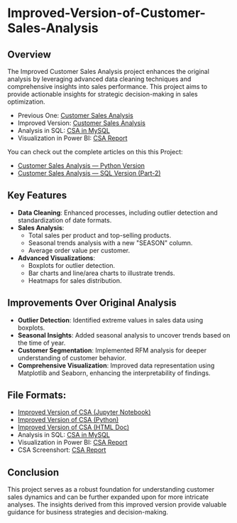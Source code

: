 # Improved-Version-of-Customer-Sales-Analysis

## Overview
The Improved Customer Sales Analysis project enhances the original analysis by leveraging advanced data cleaning techniques and comprehensive insights into sales performance. This project aims to provide actionable insights for strategic decision-making in sales optimization.

- Previous One: [Customer Sales Analysis](https://github.com/nibeditans/Customer-Sales-Analysis)
- Improved Version: [Customer Sales Analysis](https://github.com/nibeditans/Improved-Version-of-Customer-Sales-Analysis/blob/main/Improved%20Version%20of%20CSA.ipynb)
- Analysis in SQL: [CSA in MySQL](https://github.com/nibeditans/Improved-Version-of-Customer-Sales-Analysis/blob/main/CSA%20in%20MySQL.sql)
- Visualization in Power BI: [CSA Report](https://github.com/nibeditans/Improved-Version-of-Customer-Sales-Analysis/blob/main/CSA.png)

You can check out the complete articles on this this Project: 

- [Customer Sales Analysis — Python Version](https://nsworldinfo.medium.com/customer-sales-analysis-python-version-part-1-60e5a50be351)
- [Customer Sales Analysis — SQL Version (Part-2)](https://nsworldinfo.medium.com/customer-sales-analysis-sql-version-part-2-648b9a15c184)


## Key Features
- **Data Cleaning**: Enhanced processes, including outlier detection and standardization of date formats.
- **Sales Analysis**:
    - Total sales per product and top-selling products.
    - Seasonal trends analysis with a new "SEASON" column.
    - Average order value per customer.
- **Advanced Visualizations**:
    - Boxplots for outlier detection.
    - Bar charts and line/area charts to illustrate trends.
    - Heatmaps for sales distribution.
 
## Improvements Over Original Analysis
- **Outlier Detection**: Identified extreme values in sales data using boxplots.
- **Seasonal Insights**: Added seasonal analysis to uncover trends based on the time of year.
- **Customer Segmentation**: Implemented RFM analysis for deeper understanding of customer behavior.
- **Comprehensive Visualization**: Improved data representation using Matplotlib and Seaborn, enhancing the interpretability of findings.

## File Formats:
- [Improved Version of CSA (Jupyter Notebook)](https://github.com/nibeditans/Improved-Version-of-Customer-Sales-Analysis/blob/main/Improved%20Version%20of%20CSA.ipynb)
- [Improved Version of CSA (Python)](https://github.com/nibeditans/Improved-Version-of-Customer-Sales-Analysis/blob/main/Improved%20Version%20of%20CSA.py)
- [Improved Version of CSA (HTML Doc)](https://github.com/nibeditans/Improved-Version-of-Customer-Sales-Analysis/blob/main/Improved%20Version%20of%20CSA.html)
- Analysis in SQL: [CSA in MySQL](https://github.com/nibeditans/Improved-Version-of-Customer-Sales-Analysis/blob/main/CSA%20in%20MySQL.sql)
- Visualization in Power BI: [CSA Report](https://github.com/nibeditans/Improved-Version-of-Customer-Sales-Analysis/blob/main/Customer%20Sales%20Analysis.pbix)
- CSA Screenshort: [CSA Report](https://github.com/nibeditans/Improved-Version-of-Customer-Sales-Analysis/blob/main/CSA.png)

## Conclusion
This project serves as a robust foundation for understanding customer sales dynamics and can be further expanded upon for more intricate analyses. The insights derived from this improved version provide valuable guidance for business strategies and decision-making.
